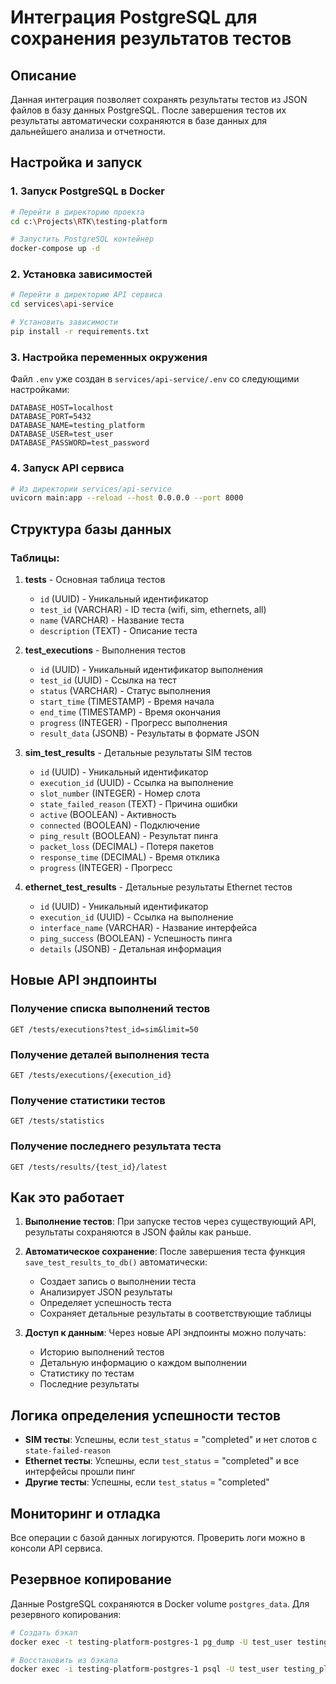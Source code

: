 # Интеграция PostgreSQL для сохранения результатов тестов

## Описание

Данная интеграция позволяет сохранять результаты тестов из JSON файлов в базу данных PostgreSQL. После завершения тестов их результаты автоматически сохраняются в базе данных для дальнейшего анализа и отчетности.

## Настройка и запуск

### 1. Запуск PostgreSQL в Docker

```bash
# Перейти в директорию проекта
cd c:\Projects\RTK\testing-platform

# Запустить PostgreSQL контейнер
docker-compose up -d
```

### 2. Установка зависимостей

```bash
# Перейти в директорию API сервиса
cd services\api-service

# Установить зависимости
pip install -r requirements.txt
```

### 3. Настройка переменных окружения

Файл `.env` уже создан в `services/api-service/.env` со следующими настройками:

```env
DATABASE_HOST=localhost
DATABASE_PORT=5432
DATABASE_NAME=testing_platform
DATABASE_USER=test_user
DATABASE_PASSWORD=test_password
```

### 4. Запуск API сервиса

```bash
# Из директории services/api-service
uvicorn main:app --reload --host 0.0.0.0 --port 8000
```

## Структура базы данных

### Таблицы:

1. **tests** - Основная таблица тестов
   - `id` (UUID) - Уникальный идентификатор
   - `test_id` (VARCHAR) - ID теста (wifi, sim, ethernets, all)
   - `name` (VARCHAR) - Название теста
   - `description` (TEXT) - Описание теста

2. **test_executions** - Выполнения тестов
   - `id` (UUID) - Уникальный идентификатор выполнения
   - `test_id` (UUID) - Ссылка на тест
   - `status` (VARCHAR) - Статус выполнения
   - `start_time` (TIMESTAMP) - Время начала
   - `end_time` (TIMESTAMP) - Время окончания
   - `progress` (INTEGER) - Прогресс выполнения
   - `result_data` (JSONB) - Результаты в формате JSON

3. **sim_test_results** - Детальные результаты SIM тестов
   - `id` (UUID) - Уникальный идентификатор
   - `execution_id` (UUID) - Ссылка на выполнение
   - `slot_number` (INTEGER) - Номер слота
   - `state_failed_reason` (TEXT) - Причина ошибки
   - `active` (BOOLEAN) - Активность
   - `connected` (BOOLEAN) - Подключение
   - `ping_result` (BOOLEAN) - Результат пинга
   - `packet_loss` (DECIMAL) - Потеря пакетов
   - `response_time` (DECIMAL) - Время отклика
   - `progress` (INTEGER) - Прогресс

4. **ethernet_test_results** - Детальные результаты Ethernet тестов
   - `id` (UUID) - Уникальный идентификатор
   - `execution_id` (UUID) - Ссылка на выполнение
   - `interface_name` (VARCHAR) - Название интерфейса
   - `ping_success` (BOOLEAN) - Успешность пинга
   - `details` (JSONB) - Детальная информация

## Новые API эндпоинты

### Получение списка выполнений тестов
```
GET /tests/executions?test_id=sim&limit=50
```

### Получение деталей выполнения теста
```
GET /tests/executions/{execution_id}
```

### Получение статистики тестов
```
GET /tests/statistics
```

### Получение последнего результата теста
```
GET /tests/results/{test_id}/latest
```

## Как это работает

1. **Выполнение тестов**: При запуске тестов через существующий API, результаты сохраняются в JSON файлы как раньше.

2. **Автоматическое сохранение**: После завершения теста функция `save_test_results_to_db()` автоматически:
   - Создает запись о выполнении теста
   - Анализирует JSON результаты
   - Определяет успешность теста
   - Сохраняет детальные результаты в соответствующие таблицы

3. **Доступ к данным**: Через новые API эндпоинты можно получать:
   - Историю выполнений тестов
   - Детальную информацию о каждом выполнении
   - Статистику по тестам
   - Последние результаты

## Логика определения успешности тестов

- **SIM тесты**: Успешны, если `test_status` = "completed" и нет слотов с `state-failed-reason`
- **Ethernet тесты**: Успешны, если `test_status` = "completed" и все интерфейсы прошли пинг
- **Другие тесты**: Успешны, если `test_status` = "completed"

## Мониторинг и отладка

Все операции с базой данных логируются. Проверить логи можно в консоли API сервиса.

## Резервное копирование

Данные PostgreSQL сохраняются в Docker volume `postgres_data`. Для резервного копирования:

```bash
# Создать бэкап
docker exec -t testing-platform-postgres-1 pg_dump -U test_user testing_platform > backup.sql

# Восстановить из бэкапа
docker exec -i testing-platform-postgres-1 psql -U test_user testing_platform < backup.sql
```